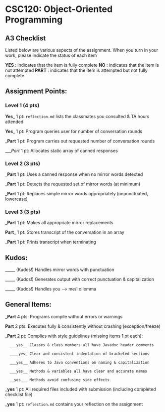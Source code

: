 # CSC120: Object-Oriented Programming
## A3 Checklist

Listed below are various aspects of the assignment.  When you turn in your work, please indicate the status of each item

**YES** : indicates that the item is fully complete
**NO** : indicates that the item is not attempted
**PART** : indicates that the item is attempted but not fully complete


## Assignment Points:

### Level 1 (4 pts)

__Yes___ 1 pt: `reflection.md` lists the classmates you consulted & TA hours attended

__Yes___ 1 pt: Program queries user for number of conversation rounds

___Part__ 1 pt: Program carries out requested number of conversation rounds

____Part_ 1 pt: Allocates static array of canned responses

### Level 2 (3 pts)

___Part__ 1 pt: Uses a canned response when no mirror words detected

___Part__ 1 pt: Detects the requested set of mirror words (at minimum)

___Part__ 1 pt: Replaces simple mirror words appropriately (unpunctuated, lowercase)

### Level 3 (3 pts)

___Part__ 1 pt: Makes all appropriate mirror replacements

__Part___ 1 pt: Stores transcript of the conversation in an array

___Part__ 1 pt: Prints transcript when terminating

## Kudos:

_____ (Kudos!) Handles mirror words with punctuation

_____ (Kudos!) Generates output with correct punctuation & capitalization

_____ (Kudos!) Handles you --> me/I dilemma



## General Items:

___Part__ 4 pts: Programs compile without errors or warnings

__Part__ 2 pts: Executes fully & consistently without crashing (exception/freeze)

___Part__ 2 pt: Complies with style guidelines (missing items 1 pt each):

      ___yes__ Classes & class members all have Javadoc header comments

      ____yes_ Clear and consistent indentation of bracketed sections

      ___yes__ Adheres to Java conventions on naming & capitalization

      ___yes__ Methods & variables all have clear and accurate names

      __yes___ Methods avoid confusing side effects

___yes__ 1 pt: All required files included with submission (including completed checklist file)

___yes__ 1 pt: `reflection.md` contains your reflection on the assignment
